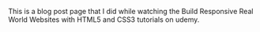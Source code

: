 This is a blog post page that I did while watching the Build Responsive Real World Websites with HTML5 and CSS3 tutorials on udemy.
